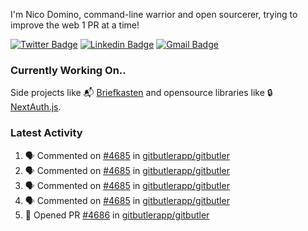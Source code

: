 
I'm Nico Domino, command-line warrior and open sourcerer, trying to improve the web 1 PR at a time!

[![Twitter Badge](https://img.shields.io/badge/-@ndom91-1ca0f1?style=flat-square&labelColor=1ca0f1&logo=twitter&logoColor=white&link=https://twitter.com/ndom91)](https://twitter.com/ndom91) [![Linkedin Badge](https://img.shields.io/badge/-ndom91-blue?style=flat-square&logo=Linkedin&logoColor=white&link=https://www.linkedin.com/in/ndom91/)](https://www.linkedin.com/in/ndom91/) [![Gmail Badge](https://img.shields.io/badge/-yo@ndo.dev-c14438?style=flat-square&logo=mail.ru&logoColor=white&link=mailto:yo@ndo.dev)](mailto:yo@ndo.dev)

### Currently Working On..

Side projects like 📬 [Briefkasten](https://briefkastenhq.com) and opensource libraries like 🔒 [NextAuth.js](https://github.com/nextauthjs/next-auth).

<!--START_SECTION_PROFILE_VIEWS:readme-info-->
<!--END_SECTION_PROFILE_VIEWS:readme-info-->

<!--START_SECTION_DAILY_COMMIT:readme-info-->
<!--END_SECTION_DAILY_COMMIT:readme-info-->

<!--START_SECTION_WEEKLY_COMMIT:readme-info-->
<!--END_SECTION_WEEKLY_COMMIT:readme-info-->

### Latest Activity

<!--START_SECTION:activity-->
1. 🗣 Commented on [#4685](https://github.com/gitbutlerapp/gitbutler/issues/4685#issuecomment-2290810967) in [gitbutlerapp/gitbutler](https://github.com/gitbutlerapp/gitbutler)
2. 🗣 Commented on [#4685](https://github.com/gitbutlerapp/gitbutler/issues/4685#issuecomment-2289102563) in [gitbutlerapp/gitbutler](https://github.com/gitbutlerapp/gitbutler)
3. 🗣 Commented on [#4685](https://github.com/gitbutlerapp/gitbutler/issues/4685#issuecomment-2289060238) in [gitbutlerapp/gitbutler](https://github.com/gitbutlerapp/gitbutler)
4. 🗣 Commented on [#4685](https://github.com/gitbutlerapp/gitbutler/issues/4685#issuecomment-2288285126) in [gitbutlerapp/gitbutler](https://github.com/gitbutlerapp/gitbutler)
5. 💪 Opened PR [#4686](https://github.com/gitbutlerapp/gitbutler/pull/4686) in [gitbutlerapp/gitbutler](https://github.com/gitbutlerapp/gitbutler)
<!--END_SECTION:activity-->
